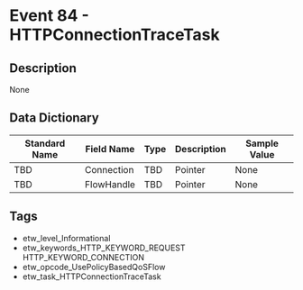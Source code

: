 # Event 84 - HTTPConnectionTraceTask

## Description
None

## Data Dictionary
|Standard Name|Field Name|Type|Description|Sample Value|
|---|---|---|---|---|
|TBD|Connection|TBD|Pointer|None|None|
|TBD|FlowHandle|TBD|Pointer|None|None|

## Tags
* etw_level_Informational
* etw_keywords_HTTP_KEYWORD_REQUEST HTTP_KEYWORD_CONNECTION
* etw_opcode_UsePolicyBasedQoSFlow
* etw_task_HTTPConnectionTraceTask